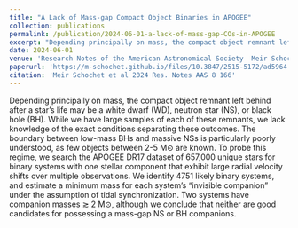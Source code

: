 ```yaml
---
title: "A Lack of Mass-gap Compact Object Binaries in APOGEE"
collection: publications
permalink: /publication/2024-06-01-a-lack-of-mass-gap-COs-in-APOGEE
excerpt: "Depending principally on mass, the compact object remnant left behind after a star’s life may be a white dwarf (WD), neutron star (NS), or black hole (BH). While we have large samples of each of these remnants, we lack knowledge of the exact conditions separating these outcomes. The boundary between low-mass BHs and massive NSs is particularly poorly understood, as few objects between 2-5 M⊙ are known. To probe this regime, we search the APOGEE DR17 dataset of 657,000 unique stars for binary systems with one stellar component that exhibit large radial velocity shifts over multiple observations. We identify 4751 likely binary systems, and estimate a minimum mass for each system’s “invisible companion” under the assumption of tidal synchronization. Two systems have companion masses ≳ 2 M⊙, although we conclude that neither are good candidates for possessing a mass-gap NS or BH companions."
date: 2024-06-01
venue: 'Research Notes of the American Astronomical Society  Meir Schochet et al 2024 Res. Notes AAS 8 166 3.'
paperurl: 'https://m-schochet.github.io/files/10.3847/2515-5172/ad5964.pdf'
citation: 'Meir Schochet et al 2024 Res. Notes AAS 8 166'
---
```

Depending principally on mass, the compact object remnant left behind after a star’s life may be a white dwarf (WD), neutron star (NS), or black hole (BH). While we have large samples of each of these remnants, we lack knowledge of the exact conditions separating these outcomes. The boundary between low-mass BHs and massive NSs is particularly poorly understood, as few objects between 2-5 M⊙ are known. To probe this regime, we search the APOGEE DR17 dataset of 657,000 unique stars for binary systems with one stellar component that exhibit large radial velocity shifts over multiple observations. We identify 4751 likely binary systems, and estimate a minimum mass for each system’s “invisible companion” under the assumption of tidal synchronization. Two systems have companion masses ≳ 2 M⊙, although we conclude that neither are good candidates for possessing a mass-gap NS or BH companions.